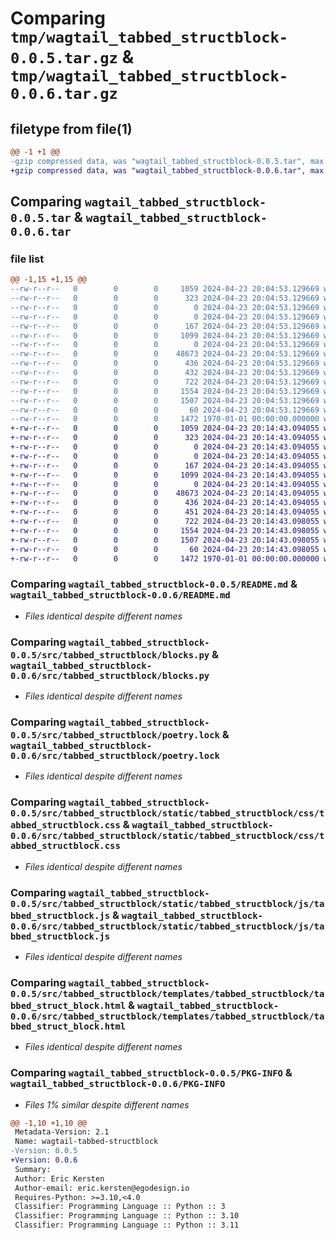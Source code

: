 # Comparing `tmp/wagtail_tabbed_structblock-0.0.5.tar.gz` & `tmp/wagtail_tabbed_structblock-0.0.6.tar.gz`

## filetype from file(1)

```diff
@@ -1 +1 @@
-gzip compressed data, was "wagtail_tabbed_structblock-0.0.5.tar", max compression
+gzip compressed data, was "wagtail_tabbed_structblock-0.0.6.tar", max compression
```

## Comparing `wagtail_tabbed_structblock-0.0.5.tar` & `wagtail_tabbed_structblock-0.0.6.tar`

### file list

```diff
@@ -1,15 +1,15 @@
--rw-r--r--   0        0        0     1059 2024-04-23 20:04:53.129669 wagtail_tabbed_structblock-0.0.5/README.md
--rw-r--r--   0        0        0      323 2024-04-23 20:04:53.129669 wagtail_tabbed_structblock-0.0.5/pyproject.toml
--rw-r--r--   0        0        0        0 2024-04-23 20:04:53.129669 wagtail_tabbed_structblock-0.0.5/src/tabbed_structblock/README.md
--rw-r--r--   0        0        0        0 2024-04-23 20:04:53.129669 wagtail_tabbed_structblock-0.0.5/src/tabbed_structblock/__init__.py
--rw-r--r--   0        0        0      167 2024-04-23 20:04:53.129669 wagtail_tabbed_structblock-0.0.5/src/tabbed_structblock/apps.py
--rw-r--r--   0        0        0     1099 2024-04-23 20:04:53.129669 wagtail_tabbed_structblock-0.0.5/src/tabbed_structblock/blocks.py
--rw-r--r--   0        0        0        0 2024-04-23 20:04:53.129669 wagtail_tabbed_structblock-0.0.5/src/tabbed_structblock/migrations/__init__.py
--rw-r--r--   0        0        0    48673 2024-04-23 20:04:53.129669 wagtail_tabbed_structblock-0.0.5/src/tabbed_structblock/poetry.lock
--rw-r--r--   0        0        0      436 2024-04-23 20:04:53.129669 wagtail_tabbed_structblock-0.0.5/src/tabbed_structblock/pyproject.toml
--rw-r--r--   0        0        0      432 2024-04-23 20:04:53.129669 wagtail_tabbed_structblock-0.0.5/src/tabbed_structblock/setup.py
--rw-r--r--   0        0        0      722 2024-04-23 20:04:53.129669 wagtail_tabbed_structblock-0.0.5/src/tabbed_structblock/static/tabbed_structblock/css/tabbed_structblock.css
--rw-r--r--   0        0        0     1554 2024-04-23 20:04:53.129669 wagtail_tabbed_structblock-0.0.5/src/tabbed_structblock/static/tabbed_structblock/js/tabbed_structblock.js
--rw-r--r--   0        0        0     1507 2024-04-23 20:04:53.129669 wagtail_tabbed_structblock-0.0.5/src/tabbed_structblock/templates/tabbed_structblock/tabbed_struct_block.html
--rw-r--r--   0        0        0       60 2024-04-23 20:04:53.129669 wagtail_tabbed_structblock-0.0.5/src/tabbed_structblock/tests.py
--rw-r--r--   0        0        0     1472 1970-01-01 00:00:00.000000 wagtail_tabbed_structblock-0.0.5/PKG-INFO
+-rw-r--r--   0        0        0     1059 2024-04-23 20:14:43.094055 wagtail_tabbed_structblock-0.0.6/README.md
+-rw-r--r--   0        0        0      323 2024-04-23 20:14:43.094055 wagtail_tabbed_structblock-0.0.6/pyproject.toml
+-rw-r--r--   0        0        0        0 2024-04-23 20:14:43.094055 wagtail_tabbed_structblock-0.0.6/src/tabbed_structblock/README.md
+-rw-r--r--   0        0        0        0 2024-04-23 20:14:43.094055 wagtail_tabbed_structblock-0.0.6/src/tabbed_structblock/__init__.py
+-rw-r--r--   0        0        0      167 2024-04-23 20:14:43.094055 wagtail_tabbed_structblock-0.0.6/src/tabbed_structblock/apps.py
+-rw-r--r--   0        0        0     1099 2024-04-23 20:14:43.094055 wagtail_tabbed_structblock-0.0.6/src/tabbed_structblock/blocks.py
+-rw-r--r--   0        0        0        0 2024-04-23 20:14:43.094055 wagtail_tabbed_structblock-0.0.6/src/tabbed_structblock/migrations/__init__.py
+-rw-r--r--   0        0        0    48673 2024-04-23 20:14:43.094055 wagtail_tabbed_structblock-0.0.6/src/tabbed_structblock/poetry.lock
+-rw-r--r--   0        0        0      436 2024-04-23 20:14:43.094055 wagtail_tabbed_structblock-0.0.6/src/tabbed_structblock/pyproject.toml
+-rw-r--r--   0        0        0      451 2024-04-23 20:14:43.094055 wagtail_tabbed_structblock-0.0.6/src/tabbed_structblock/setup.py
+-rw-r--r--   0        0        0      722 2024-04-23 20:14:43.098055 wagtail_tabbed_structblock-0.0.6/src/tabbed_structblock/static/tabbed_structblock/css/tabbed_structblock.css
+-rw-r--r--   0        0        0     1554 2024-04-23 20:14:43.098055 wagtail_tabbed_structblock-0.0.6/src/tabbed_structblock/static/tabbed_structblock/js/tabbed_structblock.js
+-rw-r--r--   0        0        0     1507 2024-04-23 20:14:43.098055 wagtail_tabbed_structblock-0.0.6/src/tabbed_structblock/templates/tabbed_structblock/tabbed_struct_block.html
+-rw-r--r--   0        0        0       60 2024-04-23 20:14:43.098055 wagtail_tabbed_structblock-0.0.6/src/tabbed_structblock/tests.py
+-rw-r--r--   0        0        0     1472 1970-01-01 00:00:00.000000 wagtail_tabbed_structblock-0.0.6/PKG-INFO
```

### Comparing `wagtail_tabbed_structblock-0.0.5/README.md` & `wagtail_tabbed_structblock-0.0.6/README.md`

 * *Files identical despite different names*

### Comparing `wagtail_tabbed_structblock-0.0.5/src/tabbed_structblock/blocks.py` & `wagtail_tabbed_structblock-0.0.6/src/tabbed_structblock/blocks.py`

 * *Files identical despite different names*

### Comparing `wagtail_tabbed_structblock-0.0.5/src/tabbed_structblock/poetry.lock` & `wagtail_tabbed_structblock-0.0.6/src/tabbed_structblock/poetry.lock`

 * *Files identical despite different names*

### Comparing `wagtail_tabbed_structblock-0.0.5/src/tabbed_structblock/static/tabbed_structblock/css/tabbed_structblock.css` & `wagtail_tabbed_structblock-0.0.6/src/tabbed_structblock/static/tabbed_structblock/css/tabbed_structblock.css`

 * *Files identical despite different names*

### Comparing `wagtail_tabbed_structblock-0.0.5/src/tabbed_structblock/static/tabbed_structblock/js/tabbed_structblock.js` & `wagtail_tabbed_structblock-0.0.6/src/tabbed_structblock/static/tabbed_structblock/js/tabbed_structblock.js`

 * *Files identical despite different names*

### Comparing `wagtail_tabbed_structblock-0.0.5/src/tabbed_structblock/templates/tabbed_structblock/tabbed_struct_block.html` & `wagtail_tabbed_structblock-0.0.6/src/tabbed_structblock/templates/tabbed_structblock/tabbed_struct_block.html`

 * *Files identical despite different names*

### Comparing `wagtail_tabbed_structblock-0.0.5/PKG-INFO` & `wagtail_tabbed_structblock-0.0.6/PKG-INFO`

 * *Files 1% similar despite different names*

```diff
@@ -1,10 +1,10 @@
 Metadata-Version: 2.1
 Name: wagtail-tabbed-structblock
-Version: 0.0.5
+Version: 0.0.6
 Summary: 
 Author: Eric Kersten
 Author-email: eric.kersten@egodesign.io
 Requires-Python: >=3.10,<4.0
 Classifier: Programming Language :: Python :: 3
 Classifier: Programming Language :: Python :: 3.10
 Classifier: Programming Language :: Python :: 3.11
```

